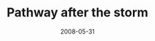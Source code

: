 ---
title: "Pathway after the storm"
date: 2008-05-31
near: Hail on the ground (2 of 2)
picture: "/assets/camera-roll/2008/05/2008-05-31-pathway-after-the-storm/recon-4-036.jpg"
thumbnail: "/assets/camera-roll/2008/05/2008-05-31-pathway-after-the-storm/recon-4-036-thumbnail.jpg"
type: picture
tags:
  - Recon 4
  - photograph
  - hail
  - mist
  - storm
---